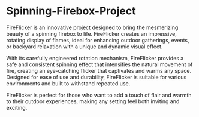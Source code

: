# Spinning-Firebox-Project
FireFlicker is an innovative project designed to bring the mesmerizing beauty of a spinning firebox to life. FireFlicker creates an impressive, rotating display of flames, ideal for enhancing outdoor gatherings, events, or backyard relaxation with a unique and dynamic visual effect.

With its carefully engineered rotation mechanism, FireFlicker provides a safe and consistent spinning effect that intensifies the natural movement of fire, creating an eye-catching flicker that captivates and warms any space. Designed for ease of use and durability, FireFlicker is suitable for various environments and built to withstand repeated use.

FireFlicker is perfect for those who want to add a touch of flair and warmth to their outdoor experiences, making any setting feel both inviting and exciting.
